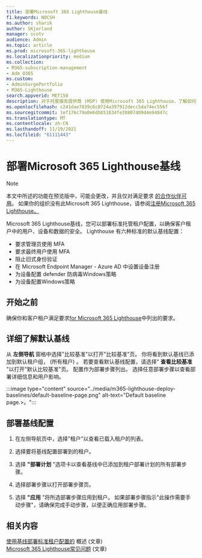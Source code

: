 ```yaml
---
title: 部署Microsoft 365 Lighthouse基线
f1.keywords: NOCSH
ms.author: sharik
author: SKjerland
manager: scotv
audience: Admin
ms.topic: article
ms.prod: microsoft-365-lighthouse
ms.localizationpriority: medium
ms.collection:
- M365-subscription-management
- Adm_O365
ms.custom:
- AdminSurgePortfolio
- M365-Lighthouse
search.appverid: MET150
description: 对于托管服务提供商 (MSP) 使用Microsoft 365 Lighthouse，了解如何部署Microsoft 365 Lighthouse基线。
ms.openlocfilehash: c241dae7839c6c0724a397912decc5da74ec556f
ms.sourcegitcommit: 1ef176c79a0e6dbb51834fe30807409d4e94847c
ms.translationtype: MT
ms.contentlocale: zh-CN
ms.lasthandoff: 11/19/2021
ms.locfileid: "61111443"
---
```

# <a name="deploy-microsoft-365-lighthouse-baselines"></a>部署Microsoft 365 Lighthouse基线 

> [!NOTE]
> 本文中所述的功能在预览版中，可能会更改，并且仅对满足要求 [的合作伙伴可用](m365-lighthouse-requirements.md)。 如果你的组织没有此Microsoft 365 Lighthouse，请参阅[注册Microsoft 365 Lighthouse。](m365-lighthouse-sign-up.md)

Microsoft 365 Lighthouse基线，您可以部署标准托管租户配置，以确保客户租户中的用户、设备和数据的安全。 Lighthouse 有六种标准的默认基线配置：

- 要求管理员使用 MFA
- 要求最终用户使用 MFA
- 阻止旧式身份验证
- 在 Microsoft Endpoint Manager - Azure AD 中设置设备注册
- 为设备配置 defender 防病毒Windows策略
- 为设备配置Windows策略

## <a name="before-you-begin"></a>开始之前

确保你和客户租户满足要求[for Microsoft 365 Lighthouse](m365-lighthouse-requirements.md)中列出的要求。

## <a name="learn-more-about-the-default-baseline"></a>详细了解默认基线

从 **左侧导航** 窗格中选择"比较基准"以打开"比较基准"页。 你将看到默认基线已添加到默认租户组， (所有租户) 。 若要查看默认基线配置，请选择" **查看比较基准** "以打开"默认比较基准"页。 配置作为部署步骤列出。 选择任意部署步骤以查看部署详细信息和用户影响。

:::image type="content" source="../media/m365-lighthouse-deploy-baselines/default-baseline-page.png" alt-text="Default baseline page.>。":::

## <a name="deploy-a-baseline-configuration"></a>部署基线配置  

1. 在左侧导航页中，选择"租户"以查看已载入租户的列表。

2. 选择要将基线配置部署到的租户。

3. 选择 **"部署计划** "选项卡以查看基线中已添加到租户部署计划的所有部署步骤。

4. 选择部署步骤以打开部署步骤页。

5. 选择 **"应用** "将所选部署步骤应用到租户。 如果部署步骤指示"此操作需要手动步骤"，请确保完成手动步骤，以便正确应用部署步骤。

## <a name="related-content"></a>相关内容

[使用基线部署标准租户配置的](m365-lighthouse-deploy-standard-tenant-configurations-overview.md) 概述 (文章) \
[Microsoft 365 Lighthouse常见问题](m365-lighthouse-faq.yml) (文章) 
